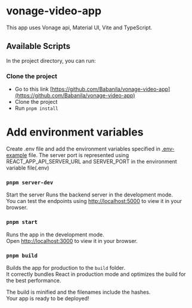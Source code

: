 # vonage-video-app

This app uses Vonage api, Material UI, Vite and TypeScript.

## Available Scripts

In the project directory, you can run:

### Clone the project

- Go to this link [https://github.com/Babanila/vonage-video-app](https://github.com/Babanila/vonage-video-app)
- Clone the project
- Run `pnpm install`

# Add environment variables

Create .env file and add the environment variables specified in [.env-example](https://github.com/Babanila/vonage-video-app/blob/main/.env-example) file.
The server port is represented using REACT_APP_API_SERVER_URL and SERVER_PORT in the environment variable file(.env)

### `pnpm server-dev`

Start the server
Runs the backend server in the development mode.\
You can test the endpoints using [http://localhost:5000](http://localhost:5000) to view it in your browser.

### `pnpm start`

Runs the app in the development mode.\
Open [http://localhost:3000](http://localhost:3000) to view it in your browser.

### `pnpm build`

Builds the app for production to the `build` folder.\
It correctly bundles React in production mode and optimizes the build for the best performance.

The build is minified and the filenames include the hashes.\
Your app is ready to be deployed!
